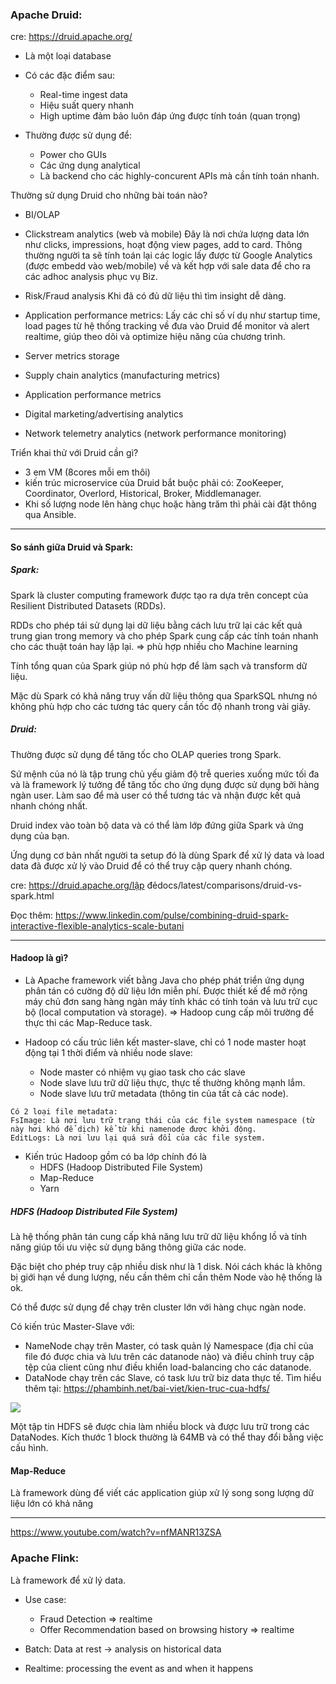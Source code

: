 ### Apache Druid:
cre:  https://druid.apache.org/

- Là một loại database
- Có các đặc điểm sau:
	- Real-time ingest data
	- Hiệu suất query nhanh
	- High uptime đảm bảo luôn đáp ứng được tính toán (quan trọng)

- Thường được sử dụng để:
	- Power cho GUIs
	- Các ứng dụng analytical
	- Là backend cho các highly-concurent APIs mà cần tính toán nhanh.

Thường sử dụng Druid cho những bài toán nào?

- BI/OLAP
- Clickstream analytics (web và mobile)
Đây là nơi chứa lượng data lớn như clicks, impressions, hoạt động view pages, add to card. Thông thường người ta sẽ tính toán lại các logic lấy được từ Google Analytics (được embedd vào web/mobile) về và kết hợp với sale data để cho ra các adhoc analysis phục vụ Biz.

- Risk/Fraud analysis
Khi đã có đủ dữ liệu thì tìm insight dễ dàng.

- Application performance metrics:
Lấy các chỉ số ví dụ như startup time, load pages từ hệ thống tracking về đưa vào Druid để monitor và alert realtime, giúp theo dõi và optimize hiệu năng của chương trình.

- Server metrics storage
- Supply chain analytics (manufacturing metrics)
- Application performance metrics
- Digital marketing/advertising analytics
- Network telemetry analytics (network performance monitoring)

Triển khai thử với Druid cần gì?

- 3 em VM (8cores mỗi em thôi)
- kiến trúc microservice của Druid bắt buộc phải có: ZooKeeper, Coordinator, Overlord, Historical, Broker, Middlemanager. 
- Khi số lượng node lên hàng chục hoặc hàng trăm thì phải cài đặt thông qua Ansible.



--------------------
#### So sánh giữa Druid và Spark:

##### Spark:
Spark là cluster computing framework được tạo ra dựa trên concept của Resilient Distributed Datasets (RDDs).

RDDs cho phép tái sử dụng lại dữ liệu bằng cách lưu trữ lại các kết quả trung gian trong memory và cho phép Spark cung cấp các tính toán nhanh cho các thuật toán hay lặp lại. => phù hợp nhiều cho Machine learning 

Tính tổng quan của Spark giúp nó phù hợp để làm sạch và transform dữ liệu.

Mặc dù Spark có khả năng truy vấn dữ liệu thông qua SparkSQL nhưng nó không phù hợp cho các tương tác query cần tốc độ nhanh trong vài giây.


##### Druid:
Thường được sử dụng để tăng tốc cho OLAP queries trong Spark.

Sứ mệnh của nó là tập trung chủ yếu giảm độ trễ queries xuống mức tối đa và là framework lý tưởng để tăng tốc cho ứng dụng được sử dụng bởi hàng ngàn user. Làm sao để mà user có thể tương tác và nhận được kết quả nhanh chóng nhất.

Druid index vào toàn bộ data và có thể làm lớp đứng giữa Spark và ứng dụng của bạn.

Ứng dụng cơ bản nhất người ta setup đó là dùng Spark để xử lý data và load data đã được xử lý vào Druid để có thể truy cập query nhanh chóng.


cre: https://druid.apache.org/lập đẻdocs/latest/comparisons/druid-vs-spark.html

Đọc thêm: https://www.linkedin.com/pulse/combining-druid-spark-interactive-flexible-analytics-scale-butani


-----------------

#### Hadoop là gì?

- Là Apache framework viết bằng Java cho phép phát triển ứng dụng phân tán có cường độ dữ liệu lớn miễn phí. Được thiết kế để mở rộng máy chủ đơn sang hàng ngàn máy tính khác có tính toán và lưu trữ cục bộ (local computation và storage).
=> Hadoop cung cấp môi trường để thực thi các Map-Reduce task.

- Hadoop có cấu trúc liên kết master-slave, chỉ có 1 node master hoạt động tại 1 thời điểm và nhiều node slave:
	- Node master có nhiệm vụ giao task cho các slave 
	- Node slave lưu trữ dữ liệu thực, thực tế thường không mạnh lắm.
	- Node slave lưu trữ metadata (thông tin của tất cả các node).

```
Có 2 loại file metadata:
FsImage: Là nơi lưu trữ trạng thái của các file system namespace (từ này hơi khó để dịch) kể từ khi namenode được khởi động.
EditLogs: Là nơi lưu lại quá sửa đổi của các file system.
```

- Kiến trúc Hadoop gồm có ba lớp chính đó là
	- HDFS (Hadoop Distributed File System)
	- Map-Reduce
	- Yarn


##### HDFS (Hadoop Distributed File System)

Là hệ thống phân tán cung cấp khả năng lưu trữ dữ liệu khổng lồ và tính năng giúp tối ưu việc sử dụng băng thông giữa các node.

Đặc biệt cho phép truy cập nhiều disk như là 1 disk. Nói cách khác là không bị giới hạn về dung lượng, nếu cần thêm chỉ cần thêm Node vào hệ thống là ok.

Có thể được sử dụng để chạy trên cluster lớn với hàng chục ngàn node.

Có kiến trúc Master-Slave với:
- NameNode chạy trên Master, có task quản lý Namespace (địa chỉ của file đó được chia và lưu trên các datanode nào) và điều chỉnh truy cập tệp của client cũng như điều khiển load-balancing cho các datanode.
- DataNode chạy trên các Slave, có task lưu trữ biz data thực tế.
Tìm hiểu thêm tại: https://phambinh.net/bai-viet/kien-truc-cua-hdfs/


![](/assets/images/hdfs1.png)

Một tập tin HDFS sẽ được chia làm nhiều block và được lưu trữ trong các DataNodes. Kích thước 1 block thường là 64MB và có thể thay đổi bằng việc cấu hình.


#### Map-Reduce
Là framework dùng để viết các application giúp xử lý song song lượng dữ liệu lớn có khả năng 




----------------
https://www.youtube.com/watch?v=nfMANR13ZSA

### Apache Flink: 
Là framework để xử lý data.

- Use case:
	- Fraud Detection => realtime
	- Offer Recommendation based on browsing history => realtime

- Batch: Data at rest -> analysis on historical data
- Realtime: processing the event as and when it happens
